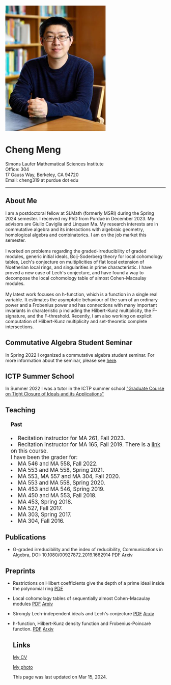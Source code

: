 <html><head>
<meta http-equiv="content-type" content="text/html; charset=UTF-8">
<title>Cheng Meng's Homepage</title>
</head>

<body>

<img src="MSRI FEB 20241522-2.jpg"><br>

<h1> Cheng Meng </h1>

Simons Laufer Mathematical Sciences Institute <br>
Office: 304 <br>
17 Gauss Way, Berkeley, CA 94720 <br>
Email: cheng319 at purdue dot edu




<hr>

<p>
</p><h2> About Me </h2>
I am a postdoctoral fellow at SLMath (formerly MSRI) during the Spring 2024 semester. I received my PhD from Purdue in December 2023. My advisors are Giulio Caviglia and Linquan Ma. My research interests are in commutative algebra and its interactions with algebraic geometry, homological algebra and combinatorics. I am on the job market this semester.<br><br>
I worked on problems regarding the graded-irreducibility of graded modules, generic initial ideals, Boij-Soderberg theory for local cohomology tables, Lech's conjecture on multiplicities of flat local extension of Noetherian local rings, and singularities in prime characteristic. I have proved a new case of Lech's conjecture, and have found a way to decompose the local cohomology table of almost Cohen-Macaulay modules. <br><br>
My latest work focuses on h-function, which is a function in a single real variable. It estimates the asymptotic behaviour of the sum of an ordinary power and a Frobenius power and has connections with many important invariants in charateristic p including the Hilbert-Kunz multiplicity, the F-signature, and the F-threshold. Recently, I am also working on explicit computation of Hilbert-Kunz multiplicity and set-theoretic complete intersections.
<p></p>

<p>
</p><h2> Commutative Algebra Student Seminar </h2>
In Spring 2022 I organized a commutative algebra student seminar. For more information about the seminar, please see <a href="https://cmengca23.github.io/CASS Spring 2022.html">here</a>.
<p>

</p><h2> ICTP Summer School </h2>
In Summer 2022 I was a tutor in the ICTP summer school <a href="https://indico.ictp.it/event/9791/">"Graduate Course on Tight Closure of Ideals and its Applications"</a><p>
</p><h2> Teaching </h2>	
<div style="font-size: 1.2em; margin-bottom: 0px; margin-left: 1em; margin-right: auto; margin-top: 0px; word-wrap: break-word; width: %; ">

<h4>Past</h4>
<li>Recitation instructor for MA 261, Fall 2023. </li>
<li>Recitation instructor for MA 165, Fall 2019. There is a <a href="https://cmengca23.github.io/index-MA165-Fall 2019.html">link</a> on this course.</li>
I have been the grader for:
<li>MA 546 and MA 558, Fall 2022. </li>
<li>MA 553 and MA 558, Spring 2021. </li>
<li>MA 553, MA 557 and MA 304, Fall 2020. </li>
<li>MA 553 and MA 558, Spring 2020. </li>
<li>MA 453 and MA 546, Spring 2019. </li>
<li>MA 450 and MA 553, Fall 2018. </li>
<li>MA 453, Spring 2018.</li>
<li>MA 527, Fall 2017. </li>
<li>MA 303, Spring 2017.</li>
<li>MA 304, Fall 2016.</li>
</div>
<p></p>

<p>
</p><h2>Publications</h2>
<ul><li>G-graded irreducibility and the index of reducibility, Communications in Algebra, DOI: 10.1080/00927872.2019.1662914 <a href="https://cmengca23.github.io/papers-PDF version/20181216 Graded Irreducible paper10.pdf">PDF</a>
<a href="https://arxiv.org/abs/1812.06541">Arxiv</a></li></ul>
<p></p>

<p>
</p><h2>Preprints</h2>
<ul><li>Restrictions on Hilbert coefficients give the depth of a prime ideal inside the polynomial ring <a href="https://cmengca23.github.io/papers-PDF version/20231120 InP.pdf">PDF</a></li></ul>

<ul><li>Local cohomology tables of sequentially almost Cohen-Macaulay modules <a href="https://www.math.purdue.edu/~cheng319/papers/2111.07536v2.pdf">PDF</a>
<a href="https://arxiv.org/abs/2111.07536">Arxiv</a></li></ul>
<p></p>

<ul><li>Strongly Lech-independent ideals and Lech's conjecture <a href="https://cmengca23.github.io/papers-PDF version/2112.09849.pdf">PDF</a>
<a href="https://arxiv.org/abs/2112.09849">Arxiv</a></li></ul>
<p></p>

<ul><li>h-function, Hilbert-Kunz density function and Frobenius-Poincaré function. <a href="https://cmengca23.github.io/papers-PDF version/h-function.pdf">PDF</a> <a href="https://arxiv.org/abs/2310.10270">Arxiv</a>
<p></p>




<p></p>
<h2>Links</h2>
<a href="https://cmengca23.github.io/CV Cheng Meng 20240315.pdf">My CV</a><br>

<a href="https://cmengca23.github.io/cheng meng's photo.jpg">My photo</a>
<p></p>

This page was last updated on Mar 15, 2024.




</li></ul></body></html>
